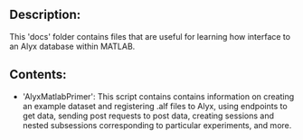 ## Description:

This 'docs' folder contains files that are useful for learning how interface to an Alyx database within MATLAB. 

## Contents:

- 'AlyxMatlabPrimer': This script contains contains information on creating an example dataset and registering .alf files to Alyx, using endpoints to get data, sending post requests to post data, creating sessions and nested subsessions corresponding to particular experiments, and more.

